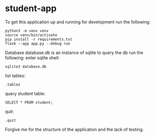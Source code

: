 # student-app

To get this application up and running for development run the following:
```
python3 -m venv venv
source venv/bin/activate
pip install -r requirements.txt
flask --app app.py --debug run
```

Database
database.db is an instance of sqlite to query the db run the following:
enter sqlite shell:
```
sqlite3 database.db
```

list tables:
```
.tables
```

query student table:
```
SELECT * FROM student;
```

quit:
```
.quit
```

Forgive me for the structure of the application and the lack of testing.
